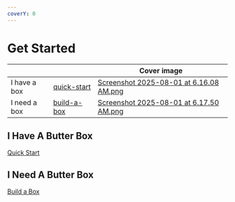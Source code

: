 ```yaml
---
coverY: 0
---
```


# Get Started

<table data-view="cards"><thead><tr><th></th><th data-type="content-ref"></th><th data-hidden data-card-cover data-type="image">Cover image</th></tr></thead><tbody><tr><td>I have a box</td><td><a href="quick-start/">quick-start</a></td><td><a href=".gitbook/assets/Screenshot 2025-08-01 at 6.16.08 AM.png">Screenshot 2025-08-01 at 6.16.08 AM.png</a></td></tr><tr><td>I need a box</td><td><a href="build-a-box/">build-a-box</a></td><td><a href=".gitbook/assets/Screenshot 2025-08-01 at 6.17.50 AM.png">Screenshot 2025-08-01 at 6.17.50 AM.png</a></td></tr></tbody></table>

## I Have A Butter Box

<a href="quick-start/" class="button primary">Quick Start</a>



## I Need A Butter Box

<a href="build-a-box/" class="button primary">Build a Box</a>




